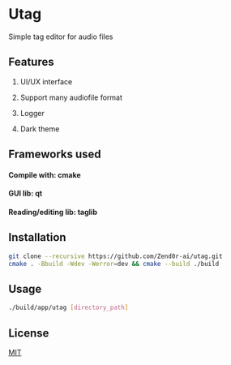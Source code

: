 # Utag

Simple tag editor for audio files

## Features
1. UI/UX interface

2. Support many audiofile format

3. Logger

4. Dark theme

## Frameworks used
#### Compile with: cmake
#### GUI lib: qt
#### Reading/editing lib: taglib



## Installation

```bash
git clone --recursive https://github.com/Zend0r-ai/utag.git
cmake . -Bbuild -Wdev -Werror=dev && cmake --build ./build
```

## Usage

```bash
./build/app/utag [directory_path]
```

## License
[MIT](https://choosealicense.com/licenses/mit/)
